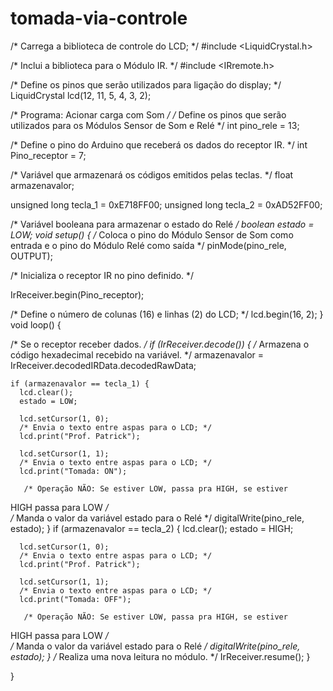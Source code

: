 # tomada-via-controle

/* Carrega a biblioteca de controle do LCD; */
#include <LiquidCrystal.h>

/* Inclui a biblioteca para o Módulo IR. */
#include <IRremote.h>

/* Define os pinos que serão utilizados para ligação do
display; */
LiquidCrystal lcd(12, 11, 5, 4, 3, 2);

/* Programa: Acionar carga com Som */
/* Define os pinos que serão utilizados para os Módulos Sensor de
Som e Relé */
int pino_rele = 13;

/* Define o pino do Arduino que receberá os dados do receptor IR. */
int Pino_receptor = 7;

/* Variável que armazenará os códigos emitidos pelas teclas.      */
float armazenavalor;

unsigned long tecla_1 = 0xE718FF00;
unsigned long tecla_2 = 0xAD52FF00;

/* Variável booleana para armazenar o estado do Relé */
boolean estado = LOW;
void setup() {
/* Coloca o pino do Módulo Sensor de Som como entrada e o pino do
Módulo Relé como saída */
  pinMode(pino_rele, OUTPUT);

  /* Inicializa o receptor IR no pino definido. */

  IrReceiver.begin(Pino_receptor);

/* Define o número de colunas (16) e linhas (2) do LCD; */
  lcd.begin(16, 2);
}
void loop() {

  /* Se o receptor receber dados. */
  if (IrReceiver.decode()) {
    /* Armazena o código hexadecimal recebido na variável. */
    armazenavalor = IrReceiver.decodedIRData.decodedRawData;

    if (armazenavalor == tecla_1) {
      lcd.clear();
      estado = LOW;

      lcd.setCursor(1, 0);
      /* Envia o texto entre aspas para o LCD; */
      lcd.print("Prof. Patrick");

      lcd.setCursor(1, 1);
      /* Envia o texto entre aspas para o LCD; */
      lcd.print("Tomada: ON");

       /* Operação NÃO: Se estiver LOW, passa pra HIGH, se estiver
HIGH passa para LOW */              
 /* Manda o valor da variável estado para o Relé */
      digitalWrite(pino_rele, estado); 
    }
    if (armazenavalor == tecla_2) {
      lcd.clear();
      estado = HIGH;

      lcd.setCursor(1, 0);
      /* Envia o texto entre aspas para o LCD; */
      lcd.print("Prof. Patrick");

      lcd.setCursor(1, 1);
      /* Envia o texto entre aspas para o LCD; */
      lcd.print("Tomada: OFF");

       /* Operação NÃO: Se estiver LOW, passa pra HIGH, se estiver
HIGH passa para LOW */              
 /* Manda o valor da variável estado para o Relé */
      digitalWrite(pino_rele, estado); 
    }
    /* Realiza uma nova leitura no módulo. */
    IrReceiver.resume();
  }                             

}
